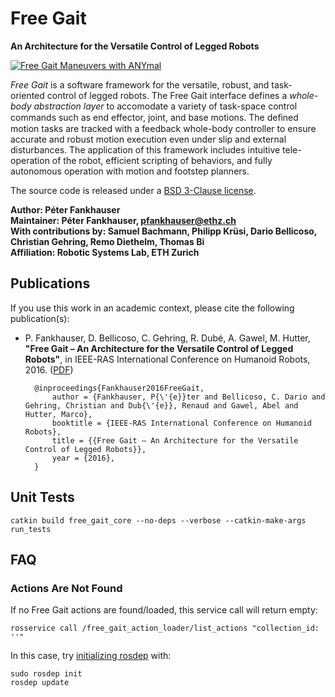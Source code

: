 # Free Gait

**An Architecture for the Versatile Control of Legged Robots**

[![Free Gait Maneuvers with ANYmal](https://img.youtube.com/vi/EI1zBTYpXW0/0.jpg)](https://www.youtube.com/watch?v=EI1zBTYpXW0)

*Free Gait* is a software framework for the versatile, robust, and task-oriented control of legged robots. The Free Gait interface defines a *whole-body abstraction layer* to accomodate a variety of task-space control commands such as end effector, joint, and base motions. The deﬁned motion tasks are tracked with a feedback whole-body controller to ensure accurate and robust motion execution even under slip and external disturbances. The application of this framework includes intuitive tele-operation of the robot, efficient scripting of behaviors, and fully autonomous operation with motion and footstep planners.

The source code is released under a [BSD 3-Clause license](LICENSE).

**Author: Péter Fankhauser<br />
Maintainer: Péter Fankhauser, pfankhauser@ethz.ch<br />
With contributions by: Samuel Bachmann, Philipp Krüsi, Dario Bellicoso, Christian Gehring, Remo Diethelm, Thomas Bi<br />
Affiliation: Robotic Systems Lab, ETH Zurich**

## Publications

If you use this work in an academic context, please cite the following publication(s):

* P. Fankhauser, D. Bellicoso, C. Gehring, R. Dubé, A. Gawel, M. Hutter,
**"Free Gait – An Architecture for the Versatile Control of Legged Robots"**,
in IEEE-RAS International Conference on Humanoid Robots, 2016. ([PDF](https://www.researchgate.net/publication/312111333))

        @inproceedings{Fankhauser2016FreeGait,
            author = {Fankhauser, P{\'{e}}ter and Bellicoso, C. Dario and Gehring, Christian and Dub{\'{e}}, Renaud and Gawel, Abel and Hutter, Marco},
            booktitle = {IEEE-RAS International Conference on Humanoid Robots},
            title = {{Free Gait – An Architecture for the Versatile Control of Legged Robots}},
            year = {2016},
        }

## Unit Tests

	catkin build free_gait_core --no-deps --verbose --catkin-make-args run_tests

## FAQ

### Actions Are Not Found

If no Free Gait actions are found/loaded, this service call will return empty:

	rosservice call /free_gait_action_loader/list_actions "collection_id: ''"

In this case, try [initializing rosdep](http://wiki.ros.org/rosdep#Initializing_rosdep) with:

	sudo rosdep init
	rosdep update
